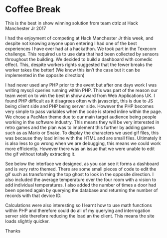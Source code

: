 # Coffee Break

This is the best in show winning solution from team ctrlz at Hack Manchester Jr 2017

I had the enjoyment of competing at Hack Manchester Jr this week, and despite not knowing anyone upon entering I had one of the best experiences I have ever had at a hackathon. We took part in the Texecom challenge. This required us to use data that had been collected by sensors throughout the building. We decided to build a dashboard with comedic effect. This, despite workers rights suggested that the fewer breaks the worker takes the better! (We know this isn’t the case but it can be implemented in the opposite direction)

I had never used any PHP prior to the event but after one days work I was writing mysqli queries running within PHP. This was part of the reason our team went on to win the best in show award from Web Applications UK. I found PHP difficult as it disagrees often with javascript, this is due to JS being client side and PHP being server side. However the PHP becomes very simple to pass variables when the code is stored inline within the page. We chose a PacMan theme due to our main target audience being people working in the software industry. This means they will be very interested in retro games and the plan was to implement this further by adding games such as as Mario or Snake. To display the characters we used gif files, this was because they load inline with the HTML and are small files. Ultimately it is also less to go wrong when we are debugging, this means we could work more efficiently. However there was an issue that we were unable to edit the gif without totally extracting it.

See below the interface we designed, as you can see it forms a dashboard and is very retro themed. There are some small pieces of code to edit the gif such as transforming the top ghost to look in the opposite direction. I also included the average temperature over the four room with a vision to add individual temperatures. I also added the number of times a door had been opened again by querying the database and returning the number of records with that device ID.

Calculations were also interesting so I learnt how to use math functions within PHP and therefore could do all of my querying and interrogation server side therefore reducing the load an the client. This means the site loads slightly quicker.

Thanks
